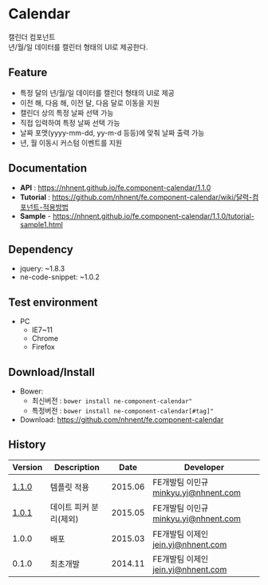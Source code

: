 Calendar
===============
캘린더 컴포넌트<br>년/월/일 데이터를 캘린터 형태의 UI로 제공한다.<br>

## Feature
* 특정 달의 년/월/일 데이터를 캘린더 형태의 UI로 제공
* 이전 해, 다음 해, 이전 달, 다음 달로 이동을 지원
* 캘린더 상의 특정 날짜 선택 가능
* 직접 입력하여 특정 날짜 선택 가능
* 날짜 포맷(yyyy-mm-dd, yy-m-d 등등)에 맞춰 날짜 출력 가능
* 년, 월 이동시 커스텀 이벤트를 지원

## Documentation
* **API** : https://nhnent.github.io/fe.component-calendar/1.1.0
* **Tutorial** : https://github.com/nhnent/fe.component-calendar/wiki/달력-컴포넌트-적용방법
* **Sample** - https://nhnent.github.io/fe.component-calendar/1.1.0/tutorial-sample1.html

## Dependency
* jquery: ~1.8.3
* ne-code-snippet: ~1.0.2

## Test environment
* PC
	* IE7~11
	* Chrome
	* Firefox

## Download/Install
* Bower:
   * 최신버전 : `bower install ne-component-calendar"`
   * 특정버전 : `bower install ne-component-calendar[#tag]"`
* Download: https://github.com/nhnent/fe.component-calendar

## History
| Version | Description | Date | Developer |
| ---- | ---- | ---- | ---- |
| <a href="https://github.nhnent.com/pages/fe/component-calendar/1.1.0">1.1.0</a> | 템플릿 적용 | 2015.06 | FE개발팀 이민규 <minkyu.yi@nhnent.com> |
| <a href="https://github.nhnent.com/pages/fe/component-calendar/1.0.1">1.0.1</a> | 데이트 피커 분리(제외) | 2015.05 | FE개발팀 이민규 <minkyu.yi@nhnent.com> |
| 1.0.0 | 배포 | 2015.03 | FE개발팀 이제인 <jein.yi@nhnent.com> |
| 0.1.0 | 최초개발 | 2014.11 | FE개발팀 이제인 <jein.yi@nhnent.com> |
